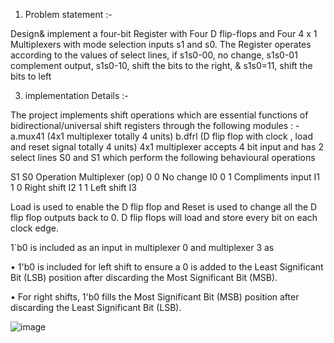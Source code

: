 1. Problem statement :-

Design& implement a four-bit Register with Four D flip-flops and Four 4 x 1 Multiplexers with
mode selection inputs s1 and s0. The Register operates according to the values of select
lines, if s1s0-00, no change, s1s0-01 complement output, s1s0-10, shift the bits to the right,
& s1s0=11, shift the bits to left

3. implementation Details :-

The project implements shift operations which are essential functions of
bidirectional/universal shift registers through the following modules : -
a.mux41 (4x1 multiplexer totally 4 units)
b.dfrl (D flip flop with clock , load and reset signal totally 4 units)
4x1 multiplexer accepts 4 bit input and has 2 select lines S0 and S1 which perform the
following behavioural operations


S1 S0 Operation Multiplexer (op)
0 0 No change I0
0 1 Compliments input I1
1 0 Right shift I2
1 1 Left shift I3


Load is used to enable the D flip flop and Reset is used to change all the D flip flop outputs
back to 0.
D flip flops will load and store every bit on each clock edge.


1`b0 is included as an input in multiplexer 0 and multiplexer 3 as


• 1'b0 is included for left shift to ensure a 0 is added to the Least Significant Bit (LSB)
position after discarding the Most Significant Bit (MSB).


• For right shifts, 1'b0 fills the Most Significant Bit (MSB) position after discarding the
Least Significant Bit (LSB).

![image](https://github.com/user-attachments/assets/8261100f-5889-42c1-ac76-825356c63db7)

